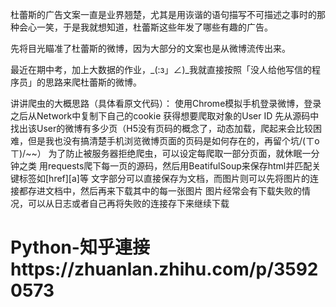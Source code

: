 杜蕾斯的广告文案一直是业界翘楚，尤其是用诙谐的语句描写不可描述之事时的那种会心一笑，于是我就想知道，杜蕾斯这些年发了哪些有趣的广告。

先将目光瞄准了杜蕾斯的微博，因为大部分的文案也是从微博流传出来。

最近在期中考，加上大数据的作业，_(:з」∠)_我就直接按照「没人给他写信的程序员」的思路来爬杜蕾斯的微博。

讲讲爬虫的大概思路（具体看原文代码）：
使用Chrome模拟手机登录微博，登录之后从Network中复制下自己的cookie
获得想要爬取对象的User ID
先从源码中找出该User的微博有多少页（H5没有页码的概念了，动态加载，爬起来会比较困难，但是我也没有搞清楚手机浏览微博页面的页码是如何存在的，再留个坑/(ㄒoㄒ)/~~）
为了防止被服务器拒绝爬虫，可以设定每爬取一部分页面，就休眠一分钟之类
用requests爬下每一页的源码，然后用BeatifulSoup来保存html并匹配关键标签如[href][a]等
文字部分可以直接保存为文档，而图片则可以先将图片的连接都存进文档中，然后再来下载其中的每一张图片
图片经常会有下载失败的情况，可以从日志或者自己再将失败的连接存下来继续下载

# Python-知乎連接https://zhuanlan.zhihu.com/p/35920573
